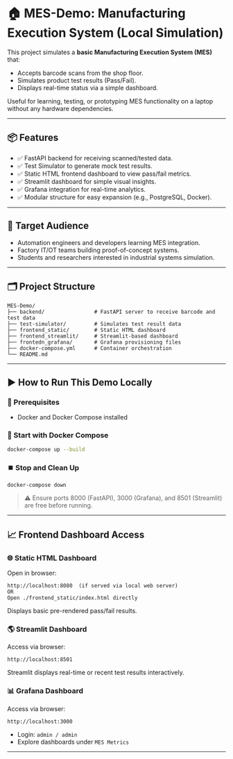 # 🏠 MES-Demo: Manufacturing Execution System (Local Simulation)

This project simulates a **basic Manufacturing Execution System (MES)** that:

* Accepts barcode scans from the shop floor.
* Simulates product test results (Pass/Fail).
* Displays real-time status via a simple dashboard.

Useful for learning, testing, or prototyping MES functionality on a laptop without any hardware dependencies.

---

## 📦 Features

* ✅ FastAPI backend for receiving scanned/tested data.
* ✅ Test Simulator to generate mock test results.
* ✅ Static HTML frontend dashboard to view pass/fail metrics.
* ✅ Streamlit dashboard for simple visual insights.
* ✅ Grafana integration for real-time analytics.
* ✅ Modular structure for easy expansion (e.g., PostgreSQL, Docker).

---

## 👤 Target Audience

* Automation engineers and developers learning MES integration.
* Factory IT/OT teams building proof-of-concept systems.
* Students and researchers interested in industrial systems simulation.

---

## 🗂️ Project Structure

```
MES-Demo/
├── backend/                # FastAPI server to receive barcode and test data
├── test-simulator/         # Simulates test result data
├── frontend_static/        # Static HTML dashboard
├── frontend_streamlit/     # Streamlit-based dashboard
├── frontedn_grafana/       # Grafana provisioning files
├── docker-compose.yml      # Container orchestration
└── README.md               
```

---

## ▶️ How to Run This Demo Locally

### 📅 Prerequisites

* Docker and Docker Compose installed

### 🌟 Start with Docker Compose

```bash
docker-compose up --build
```

### ⏹️ Stop and Clean Up

```bash
docker-compose down
```

> ⚠️ Ensure ports 8000 (FastAPI), 3000 (Grafana), and 8501 (Streamlit) are free before running.

---

## 📈 Frontend Dashboard Access

### 🌐 Static HTML Dashboard

Open in browser:

```
http://localhost:8080  (if served via local web server)
OR
Open ./frontend_static/index.html directly
```

Displays basic pre-rendered pass/fail results.

### 🌎 Streamlit Dashboard

Access via browser:

```
http://localhost:8501
```

Streamlit displays real-time or recent test results interactively.

### 📊 Grafana Dashboard

Access via browser:

```
http://localhost:3000
```

* Login: `admin / admin`
* Explore dashboards under `MES Metrics`

---
